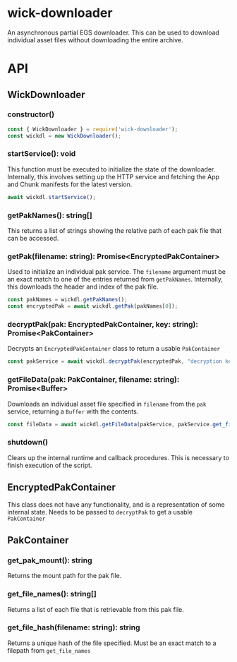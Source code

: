 # wick-downloader

An asynchronous partial EGS downloader. This can be used to download individual asset files without downloading the entire archive.

# API

## WickDownloader

### constructor()

```javascript
const { WickDownloader } = require('wick-downloader');
const wickdl = new WickDownloader();
```

### startService(): void

This function must be executed to initialize the state of the downloader. Internally, this involves setting up the HTTP service and fetching the App and Chunk manifests for the latest version.

```javascript
await wickdl.startService();
```

### getPakNames(): string[]

This returns a list of strings showing the relative path of each pak file that can be accessed.

### getPak(filename: string): Promise\<EncryptedPakContainer\>

Used to initialize an individual pak service. The `filename` argument must be an exact match to one of the entries returned from `getPakNames`. Internally, this downloads the header and index of the pak file.

```javascript
const pakNames = wickdl.getPakNames();
const encryptedPak = await wickdl.getPak(pakNames[0]);
```

### decryptPak(pak: EncryptedPakContainer, key: string): Promise\<PakContainer\>

Decrypts an `EncryptedPakContainer` class to return a usable `PakContainer`

```javascript
const pakService = await wickdl.decryptPak(encryptedPak, "decryption key");
```

### getFileData(pak: PakContainer, filename: string): Promise\<Buffer\>

Downloads an individual asset file specified in `filename` from the `pak` service, returning a `Buffer` with the contents.

```javascript
const fileData = await wickdl.getFileData(pakService, pakService.get_file_names()[0]);
```

### shutdown()

Clears up the internal runtime and callback procedures. This is necessary to finish execution of the script.

## EncryptedPakContainer

This class does not have any functionality, and is a representation of some internal state. Needs to be passed to `decryptPak` to get a usable `PakContainer`

## PakContainer

### get_pak_mount(): string

Returns the mount path for the pak file.

### get_file_names(): string[]

Returns a list of each file that is retrievable from this pak file.

### get_file_hash(filename: string): string

Returns a unique hash of the file specified. Must be an exact match to a filepath from `get_file_names`
